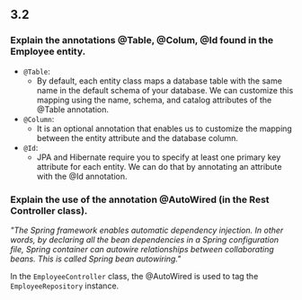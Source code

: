 ## 3.2

### Explain the annotations @Table, @Colum, @Id found in the Employee entity.

* `@Table`:
	* By default, each entity class maps a database table with the same name in the default schema of your database. We can customize this mapping using the name, schema, and catalog attributes of the @Table annotation.
* `@Column`:
	* It is an optional annotation that enables us to customize the mapping between the entity attribute and the database column.
* `@Id`:
	* JPA and Hibernate require you to specify at least one primary key attribute for each entity. We can do that by annotating an attribute with the @Id annotation.

### Explain the use of the annotation @AutoWired (in the Rest Controller class).
*"The Spring framework enables automatic dependency injection. In other words, by declaring all the bean dependencies in a Spring configuration file, Spring container can autowire relationships between collaborating beans. This is called Spring bean autowiring."*

In the `EmployeeController` class, the @AutoWired is used to tag the `EmployeeRepository` instance. 
